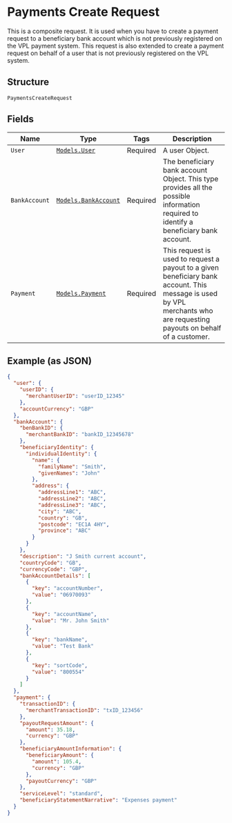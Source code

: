 
# Payments Create Request

This is a composite request. It is used when you have to create a payment request to a beneficiary bank account which is not previously registered on the VPL payment system. This request is also extended to create a payment request on behalf of a user that is not previously registered on the VPL system.

## Structure

`PaymentsCreateRequest`

## Fields

| Name | Type | Tags | Description |
|  --- | --- | --- | --- |
| `User` | [`Models.User`](../../doc/models/user.md) | Required | A user Object. |
| `BankAccount` | [`Models.BankAccount`](../../doc/models/bank-account.md) | Required | The beneficiary bank account Object. This type provides all the possible information required to identify a beneficiary bank account. |
| `Payment` | [`Models.Payment`](../../doc/models/payment.md) | Required | This request is used to request a payout to a given beneficiary bank account. This message is used by VPL merchants who are requesting payouts on behalf of a customer. |

## Example (as JSON)

```json
{
  "user": {
    "userID": {
      "merchantUserID": "userID_12345"
    },
    "accountCurrency": "GBP"
  },
  "bankAccount": {
    "benBankID": {
      "merchantBankID": "bankID_12345678"
    },
    "beneficiaryIdentity": {
      "individualIdentity": {
        "name": {
          "familyName": "Smith",
          "givenNames": "John"
        },
        "address": {
          "addressLine1": "ABC",
          "addressLine2": "ABC",
          "addressLine3": "ABC",
          "city": "ABC",
          "country": "GB",
          "postcode": "EC1A 4HY",
          "province": "ABC"
        }
      }
    },
    "description": "J Smith current account",
    "countryCode": "GB",
    "currencyCode": "GBP",
    "bankAccountDetails": [
      {
        "key": "accountNumber",
        "value": "06970093"
      },
      {
        "key": "accountName",
        "value": "Mr. John Smith"
      },
      {
        "key": "bankName",
        "value": "Test Bank"
      },
      {
        "key": "sortCode",
        "value": "800554"
      }
    ]
  },
  "payment": {
    "transactionID": {
      "merchantTransactionID": "txID_123456"
    },
    "payoutRequestAmount": {
      "amount": 35.18,
      "currency": "GBP"
    },
    "beneficiaryAmountInformation": {
      "beneficiaryAmount": {
        "amount": 105.4,
        "currency": "GBP"
      },
      "payoutCurrency": "GBP"
    },
    "serviceLevel": "standard",
    "beneficiaryStatementNarrative": "Expenses payment"
  }
}
```

